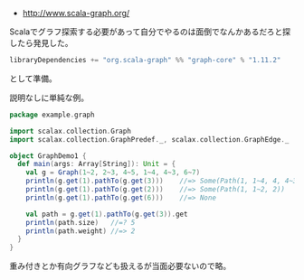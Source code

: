 * http://www.scala-graph.org/

Scalaでグラフ探索する必要があって自分でやるのは面倒でなんかあるだろと探したら発見した。

```build.sbt
libraryDependencies += "org.scala-graph" %% "graph-core" % "1.11.2"
```
として準備。


説明なしに単純な例。

```graphdemo.scala
package example.graph

import scalax.collection.Graph
import scalax.collection.GraphPredef._, scalax.collection.GraphEdge._

object GraphDemo1 {
  def main(args: Array[String]): Unit = {
    val g = Graph(1~2, 2~3, 4~5, 1~4, 4~3, 6~7)
    println(g.get(1).pathTo(g.get(3)))    //=> Some(Path(1, 1~4, 4, 4~3, 3))
    println(g.get(1).pathTo(g.get(2)))    //=> Some(Path(1, 1~2, 2))
    println(g.get(1).pathTo(g.get(6)))    //=> None

    val path = g.get(1).pathTo(g.get(3)).get
    println(path.size)   //=? 5
    println(path.weight) //=> 2
  }
}
```

重み付きとか有向グラフなども扱えるが当面必要ないので略。
